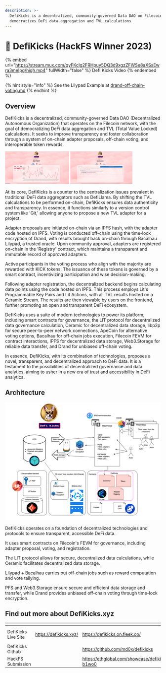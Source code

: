 ```yaml
---
description: >-
  DefiKicks is a decentralized, community-governed Data DAO on Filecoin that
  democratizes DeFi data aggregation and TVL calculations
---
```


# 👟 DefiKicks (HackFS Winner 2023)

{% embed url="https://stream.mux.com/qyFKcIg2FRHpuy5DQ3d9xgzZFWSe8aXSsEwra3meIpg/high.mp4" fullWidth="false" %}
DefI Kicks Video
{% endembed %}

{% hint style="info" %}
See the Lilypad Example at [drand-off-chain-voting.md](../lilypad-v0-examples/drand-off-chain-voting.md "mention")
{% endhint %}

## Overview

DefiKicks is a decentralized, community-governed Data DAO (Decentralized Autonomous Organization) that operates on the Filecoin network, with the goal of democratizing DeFi data aggregation and TVL (Total Value Locked) calculations. It seeks to improve transparency and foster collaboration through a system of on-chain adapter proposals, off-chain voting, and interoperable token rewards.

<div data-full-width="true">

<img src="../.gitbook/assets/defi-kicks-dashboard.png" alt="Defi Kicks Dashboard" width="41%">

 

<img src="../.gitbook/assets/defi-kicks-propose.png" alt="Defi Kicks Propose" width="40%">

</div>

At its core, DefiKicks is a counter to the centralization issues prevalent in traditional DeFi data aggregators such as DefiLlama. By shifting the TVL calculations to be performed on-chain, DefiKicks ensures data authenticity and transparency. In essence, it functions similarly to a version control system like 'Git,' allowing anyone to propose a new TVL adapter for a project.

Adapter proposals are initiated on-chain via an IPFS hash, with the adapter code hosted on IPFS. Voting is conducted off-chain using the time-lock encryption of Drand, with results brought back on-chain through Bacalhau Lilypad, a trusted oracle. Upon community approval, adapters are registered on-chain in the 'Registry' contract, which maintains a transparent and immutable record of approved adapters.

Active participants in the voting process who align with the majority are rewarded with KICK tokens. The issuance of these tokens is governed by a smart contract, incentivizing participation and wise decision-making.

Following adapter registration, the decentralized backend begins calculating data points using the code hosted on IPFS. This process employs Lit's Programmable Key Pairs and Lit Actions, with all TVL results hosted on a Ceramic Stream. The results are then viewable by users on the frontend, further promoting an open and transparent DeFi ecosystem.

DefiKicks uses a suite of modern technologies to power its platform, including smart contracts for governance, the LIT protocol for decentralized data governance calculation, Ceramic for decentralized data storage, libp2p for secure peer-to-peer network connections, ApeCoin for alternative voting options, Bacalhau for off-chain jobs execution, Filecoin FEVM for contract interactions, IPFS for decentralized data storage, Web3.Storage for reliable data transfer, and Drand for unbiased off-chain voting.

In essence, DefiKicks, with its combination of technologies, proposes a novel, transparent, and decentralized approach to DeFi data. It is a testament to the possibilities of decentralized governance and data analytics, aiming to usher in a new era of trust and accessibility in DeFi analytics.

## Architecture

![](<../.gitbook/assets/image (1) (1) (1) (1).png>)

DefiKicks operates on a foundation of decentralized technologies and protocols to ensure transparent, accessible DeFi data.

It uses smart contracts on Filecoin's FEVM for governance, including adapter proposal, voting, and registration.

The LIT protocol allows for secure, decentralized data calculations, while Ceramic facilitates decentralized data storage.

Lilypad + Bacalhau carries out off-chain jobs such as reward computation and vote tallying.

PFS and Web3.Storage ensure secure and efficient data storage and transfer, while Drand provides unbiased off-chain voting through time-lock encryption.

## Find out more about DefiKicks.xyz

<table data-view="cards"><thead><tr><th></th><th data-hidden></th><th data-hidden data-card-target data-type="content-ref"></th><th data-hidden data-card-cover data-type="files"></th></tr></thead><tbody><tr><td>DefiKicks Live Site</td><td><a href="https://defikicks.xyz/">https://defikicks.xyz/</a></td><td><a href="https://defikicks.on.fleek.co/">https://defikicks.on.fleek.co/</a></td><td><a href="../.gitbook/assets/Screenshot 2023-06-27 at 7.58.56 pm (1).png">Screenshot 2023-06-27 at 7.58.56 pm (1).png</a></td></tr><tr><td>DefiKicks Github</td><td></td><td><a href="https://github.com/md0x/defikicks">https://github.com/md0x/defikicks</a></td><td><a href="../.gitbook/assets/github.png">github.png</a></td></tr><tr><td>HackFS Submission</td><td></td><td><a href="https://ethglobal.com/showcase/defikicks-b1wo0">https://ethglobal.com/showcase/defikicks-b1wo0</a></td><td><a href="../.gitbook/assets/FwMoaTuWIAch8j1.png">FwMoaTuWIAch8j1.png</a></td></tr></tbody></table>
